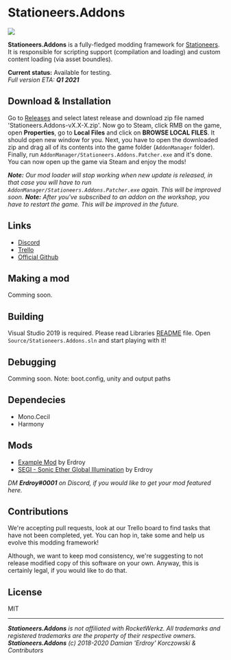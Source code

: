 # Stationeers.Addons
<a href="https://discord.gg/b6kFrUATdm"><img src="https://discordapp.com/api/guilds/795601381956124693/widget.png"/></a></br>

**Stationeers.Addons** is a fully-fledged modding framework for [Stationeers](https://store.steampowered.com/app/544550/Stationeers/).
It is responsible for scripting support (compilation and loading) and custom content loading (via asset boundles).

**Current status:** Available for testing.<br>
*Full version ETA: **Q1 2021***

## Download & Installation
Go to [Releases](https://github.com/Erdroy/Stationeers.Addons/releases) and select latest release and download zip file named 'Stationeers.Addons-vX.X-X.zip'. Now go to Steam, click RMB on the game, open **Properties**, go to **Local Files** and click on **BROWSE LOCAL FILES**. It should open new window for you. Next, you have to open the downloaded zip and drag all of its contents into the game folder (`AddonManager` folder). Finally, run `AddonManager/Stationeers.Addons.Patcher.exe` and it's done. You can now open up the game via Steam and enjoy the mods!

***Note:** Our mod loader will stop working when new update is released, in that case you will have to run `AddonManager/Stationeers.Addons.Patcher.exe` again. This will be improved soon.*
***Note:** After you've subscribed to an addon on the workshop, you have to restart the game. This will be improved in the future.*

## Links
* [Discord](https://discord.gg/b6kFrUATdm)
* [Trello](https://trello.com/b/zSHKh2XO/stationeersaddons)
* [Official Github](https://github.com/Erdroy/Stationeers.Addons)

## Making a mod
Comming soon.

## Building
Visual Studio 2019 is required.
Please read Libraries [README](Libraries/Stationeers/README.md) file.
Open `Source/Stationeers.Addons.sln` and start playing with it!

## Debugging
Comming soon.
Note: boot.config, unity and output paths

## Dependecies
* Mono.Cecil
* Harmony

## Mods
* [Example Mod](https://steamcommunity.com/sharedfiles/filedetails/?id=2308921579) by Erdroy
* [SEGI - Sonic Ether Global Illumination](https://steamcommunity.com/sharedfiles/filedetails/?id=2308956244) by Erdroy

*DM **Erdroy#0001** on Discord, if you would like to get your mod featured here.*

## Contributions
We're accepting pull requests, look at our Trello board to find tasks that have not been completed, yet.
You can hop in, take some and help us evolve this modding framework!

Although, we want to keep mod consistency, we're suggesting to not release modified copy of this software on your own.
Anyway, this is certainly legal, if you would like to do that.

## License
MIT

___
***Stationeers.Addons** is not affiliated with RocketWerkz. All trademarks and registered trademarks are the property of their respective owners.*<br>
***Stationeers.Addons** (c) 2018-2020 Damian 'Erdroy' Korczowski & Contributors*
